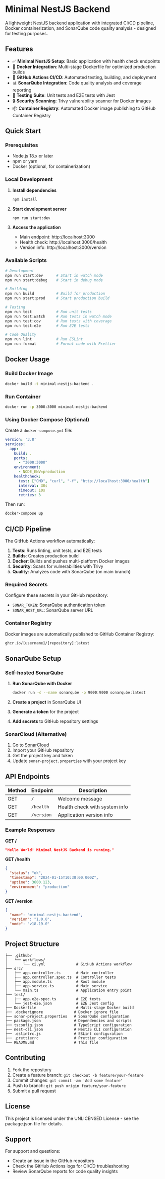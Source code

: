 # Minimal NestJS Backend

A lightweight NestJS backend application with integrated CI/CD pipeline, Docker containerization, and SonarQube code quality analysis - designed for testing purposes.

## Features

- ✅ **Minimal NestJS Setup**: Basic application with health check endpoints
- 🐳 **Docker Integration**: Multi-stage Dockerfile for optimized production builds
- 🔄 **GitHub Actions CI/CD**: Automated testing, building, and deployment
- 📊 **SonarQube Integration**: Code quality analysis and coverage reporting
- 🧪 **Testing Suite**: Unit tests and E2E tests with Jest
- 🔒 **Security Scanning**: Trivy vulnerability scanner for Docker images
- 📦 **Container Registry**: Automated Docker image publishing to GitHub Container Registry

## Quick Start

### Prerequisites

- Node.js 18.x or later
- npm or yarn
- Docker (optional, for containerization)

### Local Development

1. **Install dependencies**
   ```bash
   npm install
   ```

2. **Start development server**
   ```bash
   npm run start:dev
   ```

3. **Access the application**
   - Main endpoint: http://localhost:3000
   - Health check: http://localhost:3000/health
   - Version info: http://localhost:3000/version

### Available Scripts

```bash
# Development
npm run start:dev      # Start in watch mode
npm run start:debug    # Start in debug mode

# Building
npm run build          # Build for production
npm run start:prod     # Start production build

# Testing
npm run test           # Run unit tests
npm run test:watch     # Run tests in watch mode
npm run test:cov       # Run tests with coverage
npm run test:e2e       # Run E2E tests

# Code Quality
npm run lint           # Run ESLint
npm run format         # Format code with Prettier
```

## Docker Usage

### Build Docker Image

```bash
docker build -t minimal-nestjs-backend .
```

### Run Container

```bash
docker run -p 3000:3000 minimal-nestjs-backend
```

### Using Docker Compose (Optional)

Create a `docker-compose.yml` file:

```yaml
version: '3.8'
services:
  app:
    build: .
    ports:
      - "3000:3000"
    environment:
      - NODE_ENV=production
    healthcheck:
      test: ["CMD", "curl", "-f", "http://localhost:3000/health"]
      interval: 30s
      timeout: 10s
      retries: 3
```

Then run:
```bash
docker-compose up
```

## CI/CD Pipeline

The GitHub Actions workflow automatically:

1. **Tests**: Runs linting, unit tests, and E2E tests
2. **Builds**: Creates production build
3. **Docker**: Builds and pushes multi-platform Docker images
4. **Security**: Scans for vulnerabilities with Trivy
5. **Quality**: Analyzes code with SonarQube (on main branch)

### Required Secrets

Configure these secrets in your GitHub repository:

- `SONAR_TOKEN`: SonarQube authentication token
- `SONAR_HOST_URL`: SonarQube server URL

### Container Registry

Docker images are automatically published to GitHub Container Registry:
```bash
ghcr.io/[username]/[repository]:latest
```

## SonarQube Setup

### Self-hosted SonarQube

1. **Run SonarQube with Docker**
   ```bash
   docker run -d --name sonarqube -p 9000:9000 sonarqube:latest
   ```

2. **Create a project** in SonarQube UI
3. **Generate a token** for the project
4. **Add secrets** to GitHub repository settings

### SonarCloud (Alternative)

1. Go to [SonarCloud](https://sonarcloud.io)
2. Import your GitHub repository
3. Get the project key and token
4. Update `sonar-project.properties` with your project key

## API Endpoints

| Method | Endpoint | Description |
|--------|----------|-------------|
| GET    | `/`      | Welcome message |
| GET    | `/health` | Health check with system info |
| GET    | `/version` | Application version info |

### Example Responses

**GET /**
```json
"Hello World! Minimal NestJS Backend is running."
```

**GET /health**
```json
{
  "status": "ok",
  "timestamp": "2024-01-15T10:30:00.000Z",
  "uptime": 3600.123,
  "environment": "production"
}
```

**GET /version**
```json
{
  "name": "minimal-nestjs-backend",
  "version": "1.0.0",
  "node": "v18.19.0"
}
```

## Project Structure

```
├── .github/
│   └── workflows/
│       └── ci.yml              # GitHub Actions workflow
├── src/
│   ├── app.controller.ts       # Main controller
│   ├── app.controller.spec.ts  # Controller tests
│   ├── app.module.ts           # Root module
│   ├── app.service.ts          # Main service
│   └── main.ts                 # Application entry point
├── test/
│   ├── app.e2e-spec.ts         # E2E tests
│   └── jest-e2e.json           # E2E Jest config
├── Dockerfile                  # Multi-stage Docker build
├── .dockerignore              # Docker ignore file
├── sonar-project.properties   # SonarQube configuration
├── package.json               # Dependencies and scripts
├── tsconfig.json              # TypeScript configuration
├── nest-cli.json              # NestJS CLI configuration
├── .eslintrc.js               # ESLint configuration
├── .prettierrc                # Prettier configuration
└── README.md                  # This file
```

## Contributing

1. Fork the repository
2. Create a feature branch: `git checkout -b feature/your-feature`
3. Commit changes: `git commit -am 'Add some feature'`
4. Push to branch: `git push origin feature/your-feature`
5. Submit a pull request

## License

This project is licensed under the UNLICENSED License - see the package.json file for details.

## Support

For support and questions:
- Create an issue in the GitHub repository
- Check the GitHub Actions logs for CI/CD troubleshooting
- Review SonarQube reports for code quality insights 
